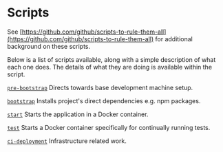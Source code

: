 # Scripts

See [https://github.com/github/scripts-to-rule-them-all](https://github.com/github/scripts-to-rule-them-all)
for additional background on these scripts.

Below is a list of scripts available, along with a simple description of
what each one does. The details of what they are doing is available within the
script.

[`pre-bootstrap`](pre-bootstrap)
Directs towards base development machine setup.

[`bootstrap`](bootstrap)
Installs project's direct dependencies e.g. npm packages.

[`start`](start)
Starts the application in a Docker container.

[`test`](test)
Starts a Docker container specifically for continually running tests.

[`ci-deployment`](ci-deployment)
Infrastructure related work.
